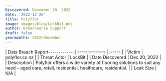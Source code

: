 ```yaml
---
Discovered: December 20, 2022
date: '2022-12-20'
title: Polyflor
image: images/blog/LockBit.png
author: Breachsense Support
draft: false
yearmonths: 2022/december
---
```


| Data Breach Report------------:     |:-------------:    | :-----:|
| Victim      | polyflor.co.nz      | 
| Threat Actor      | LockBit      | 
| Date Discovered      | Dec 20, 2022      | 
| Description      | Polyflor offers a wide variety of flooring solutions to suit any need – aged care, retail, residential, healthcare, residential.      | 
| Leak Size      | N/A      | 

